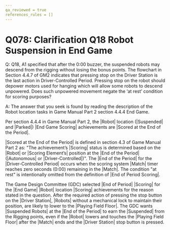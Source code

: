 ```yaml
---
qa_reviewed = true
references_rules = []
---
```


# Q078: Clarification Q18 Robot Suspension in End Game

Q: Q18, A1 specified that after the 0:00 buzzer, the suspended robots may descend from the rigging without losing the bonus points. The flowchart in Section 4.4.7 of GM2 indicates that pressing stop on the Driver Station is the last action in Driver-Controlled Period. Pressing stop on the robot should depower motors used for hanging which will allow some robots to descend unpowered. Does such unpowered movement negate the ‘at rest’ condition for scoring purposes?

A: The answer that you seek is found by reading the description of the Robot location tasks in Game Manual Part 2 section 4.4.4 End Game.

Per section 4.4.4 in Game Manual Part 2, the |Robot| location (|Suspended| and |Parked|) |End Game Scoring| achievements are |Scored at the End of the Period|.

|Scored at the End of the Period| is defined in section 4.3 of Game Manual Part 2 as: "The achievement’s |Scoring| status is determined based on the |Robot| or |Scoring Element’s| position at the |End of the Period| (|Autonomous| or |Driver-Controlled|)". The |End of the Period| for the |Driver-Controlled Period| occurs when the scoring system |Match| timer reaches zero seconds (0:00) remaining in the |Match|. The condition "at rest" is intentionally omitted from the definition of |End of Period Scoring|. 

The Game Design Committee (GDC) selected |End of Period| |Scoring| for the |End Game| |Robot| location |Scoring| achievements for the reason stated in the question. After the required action of pressing the stop button on the |Driver Station|, |Robots| without a mechanical lock to maintain their position, are likely to lower to the |Playing Field Floor|. The GDC wants |Suspended Robots| at the |End of the Period| to earn the |Suspended| from the Rigging points, even if the |Robot| lowers and touches the |Playing Field Floor| after the |Match| ends and the |Driver Station| stop button is pressed.